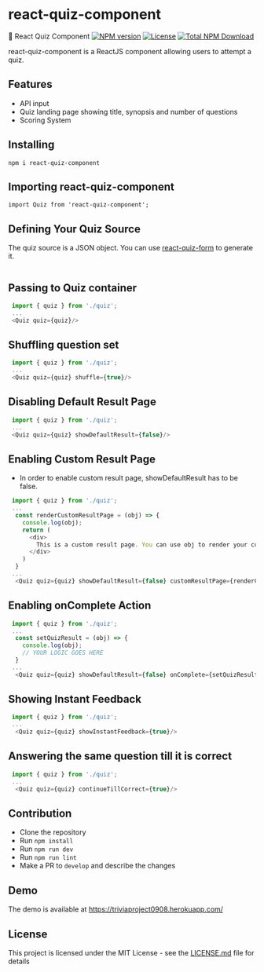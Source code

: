 # react-quiz-component

:orange_book: React Quiz Component
[![NPM version](https://img.shields.io/npm/v/react-quiz-component.svg)](https://www.npmjs.com/package/react-quiz-component) [![License](https://img.shields.io/npm/l/react-quiz-component.svg)](https://github.com/wingkwong/react-quiz-component/blob/master/LICENSE) [![Total NPM Download](https://img.shields.io/npm/dt/react-quiz-component.svg)](https://www.npmjs.com/package/react-quiz-component)

react-quiz-component is a ReactJS component allowing users to attempt a quiz.

## Features

- API input
- Quiz landing page showing title, synopsis and number of questions
- Scoring System

## Installing

```
npm i react-quiz-component
```

## Importing react-quiz-component

```
import Quiz from 'react-quiz-component';
```

## Defining Your Quiz Source

The quiz source is a JSON object. You can use [react-quiz-form](https://github.com/wingkwong/react-quiz-form/) to generate it.

```javascript

```

## Passing to Quiz container

```javascript
 import { quiz } from './quiz';
 ...
 <Quiz quiz={quiz}/>
```

## Shuffling question set

```javascript
 import { quiz } from './quiz';
 ...
 <Quiz quiz={quiz} shuffle={true}/>
```

## Disabling Default Result Page

```javascript
 import { quiz } from './quiz';
 ...
 <Quiz quiz={quiz} showDefaultResult={false}/>
```

## Enabling Custom Result Page

- In order to enable custom result page, showDefaultResult has to be false.

```javascript
 import { quiz } from './quiz';
 ...
  const renderCustomResultPage = (obj) => {
    console.log(obj);
    return (
      <div>
        This is a custom result page. You can use obj to render your custom result page
      </div>
    )
  }
 ...
  <Quiz quiz={quiz} showDefaultResult={false} customResultPage={renderCustomResultPage}/>
```

## Enabling onComplete Action

```javascript
 import { quiz } from './quiz';
 ...
  const setQuizResult = (obj) => {
    console.log(obj);
    // YOUR LOGIC GOES HERE
  }
 ...
  <Quiz quiz={quiz} showDefaultResult={false} onComplete={setQuizResult}/>
```

## Showing Instant Feedback

```javascript
 import { quiz } from './quiz';
 ...
  <Quiz quiz={quiz} showInstantFeedback={true}/>
```

## Answering the same question till it is correct

```javascript
 import { quiz } from './quiz';
 ...
  <Quiz quiz={quiz} continueTillCorrect={true}/>
```

## Contribution

- Clone the repository
- Run `npm install`
- Run `npm run dev`
- Run `npm run lint`
- Make a PR to `develop` and describe the changes

## Demo

The demo is available at https://triviaproject0908.herokuapp.com/

## License

This project is licensed under the MIT License - see the [LICENSE.md](LICENSE.md) file for details
